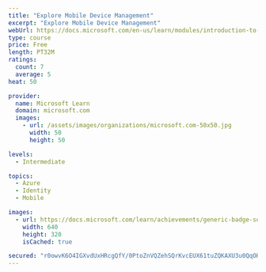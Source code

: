 ```yaml
---
title: "Explore Mobile Device Management"
excerpt: "Explore Mobile Device Management"
webUrl: https://docs.microsoft.com/en-us/learn/modules/introduction-to-mobile-device-management/
type: course
price: Free
length: PT32M
ratings:
  count: 7
  average: 5
heat: 50

provider:
  name: Microsoft Learn
  domain: microsoft.com
  images:
    - url: /assets/images/organizations/microsoft.com-50x50.jpg
      width: 50
      height: 50

levels:
  - Intermediate

topics:
  - Azure
  - Identity
  - Mobile

images:
  - url: https://docs.microsoft.com/learn/achievements/generic-badge-social.png
    width: 640
    height: 320
    isCached: true

secured: "r0owvK6O4IGXvdUxHRcgQfY/0PtoZnVQZehSQrKvcEUX61tuZQKAXU3u0QqOH5tTWdmS2lUakx/OBzFodyMfkVuqPVYeDROOefHLH6avy1pav8Jxg+ZG2VzJI5VauP9DyxJScUodHKCu6RTw4gePEUccGRX3cJE38iCUvcWycZtkfGzkhEXFuFBZp9geisFm+X03uNWQ6EOIUOb7DnTPHTt2XpKYzmyulD7m/yfj2ZzFnNPLZOkt2GfNb+msFwG85oTzygW/WDFujMZAnVXlrHk5yDJSGac8AK/hx8UX3IU98nhO81MBJ1zyvwd+5jypQ8Ih8zOXioR37B96nCgAgS4O9GUQ4DCD7OvipUjruCOgBRvyCKo6ZSRYXKvSF3/mpX4V4zPwiiDFYM5QlOD5/XPI0yVF9D6Lpmz2+VaTveE=;d47RpJlYtg1y5mqrttAFPQ=="
---
```



